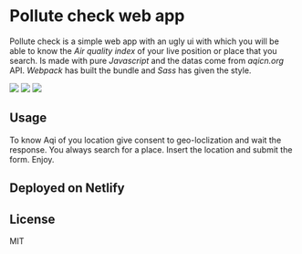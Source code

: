 # Pollute check web app

Pollute check is a simple web app with an ugly ui with which you will be able to know the *Air quality index* of your live position or place that you search.
Is made with pure *Javascript* and the datas come from *aqicn.org* API. *Webpack* has built the bundle and *Sass* has given the style.

<img src="https://img.shields.io/badge/javascript-vanilla%2Fasync-yellow">
<img src="https://img.shields.io/badge/webpack-5.44.0-blue">
<img src="https://img.shields.io/badge/Sass-1.35.1-pink">

## Usage

To know Aqi of you location give consent to geo-loclization and wait the response. You always search for a place. Insert the location and submit the form. Enjoy.

## Deployed on Netlify



## License 

MIT

